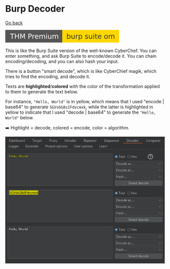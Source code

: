 # Burp Decoder

[Go back](../burp.md)

[![burpsuiteom](../../../../_badges/thmp/burpsuiteom.svg)](https://tryhackme.com/room/burpsuiteom)

<div class="row row-cols-md-2"><div>

This is like the Burp Suite version of the well-known CyberChef. You can enter something, and ask Burp Suite to encode/decode it. You can chain encoding/decoding, and you can also hash your input.

There is a button "smart decode", which is like CyberChief magik, which tries to find the encoding, and decode it.

Texts are **highlighted**/**colored** with the color of the transformation applied to them to generate the text below.

For instance, `"Hello, World"` is in yellow, which means that I used "encode | base64" to generate `SGVsbG8sIFdvcmxk`, while the latter is highlighted in yellow to indicate that I used "decode | base64" to generate the `"Hello, World"` below.

➡️ Highlight = decode, colored = encode, color = algorithm.
</div><div>

![burp_suite_decoder](../../_images/burp_suite_decoder.png)
</div></div>